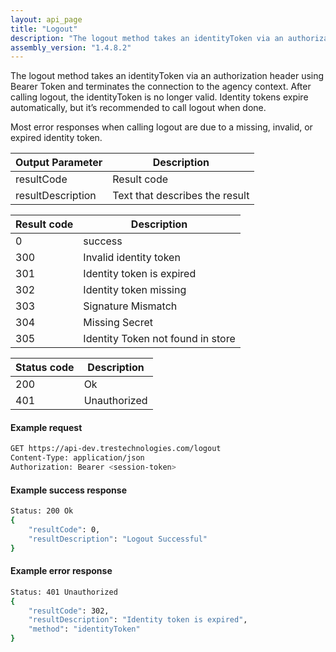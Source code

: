 ```yaml
---
layout: api_page
title: "Logout"
description: "The logout method takes an identityToken via an authorization header using Bearer Token and terminates the connection to the agency context"
assembly_version: "1.4.8.2"
---
```


The logout method takes an identityToken via an authorization header using Bearer Token and terminates the connection to the agency context.  After calling logout, the identityToken is no longer valid.  Identity tokens expire automatically, but it’s recommended to call logout when done.

Most error responses when calling logout are due to a missing, invalid, or expired identity token.

| Output Parameter | Description |
| ---------------- | ----------- |
| resultCode | Result code |
| resultDescription | Text that describes the result |

| Result code | Description |
| ----------- | ----------- |
| 0 | success |
| 300 | Invalid identity token |
| 301 | Identity token is expired |
| 302 | Identity token missing |
| 303 | Signature Mismatch |
| 304 | Missing Secret |
| 305 | Identity Token not found in store |

| Status code | Description |
| ----------- | ----------- |
| 200 | Ok |
| 401 | Unauthorized |

#### Example request
```sh
GET https://api-dev.trestechnologies.com/logout
Content-Type: application/json
Authorization: Bearer <session-token>
```

#### Example success response
```sh
Status: 200 Ok
{
    "resultCode": 0,
    "resultDescription": "Logout Successful"
}
```

#### Example error response
```sh
Status: 401 Unauthorized
{
    "resultCode": 302,
    "resultDescription": "Identity token is expired",
    "method": "identityToken"
}
```
